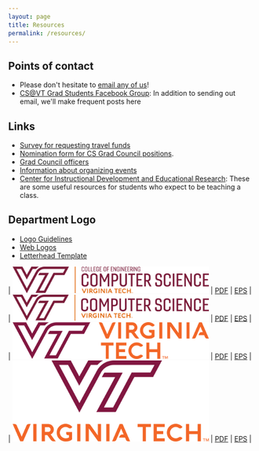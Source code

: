 ```yaml
---
layout: page
title: Resources
permalink: /resources/
---
```


## Points of contact 

* Please don't hesitate to [email any of us](/Officers/)!
* [CS@VT Grad Students Facebook Group](www.facebook.com/groups/vtcsgrads): In addition to sending out email, we'll make frequent posts here

## Links

* [Survey for requesting travel funds](https://virginiatech.qualtrics.com/SE/?SID=SV_dgLcRAZnEDAnH2l)
* [Nomination form for CS Grad Council positions](https://goo.gl/forms/RrUwcIDPgUFHJak82).
* [Grad Council officers](/Officers/)
* [Information about organizing events](/events/organizing-an-event)
* [Center for Instructional Development and Educational Research](/cider/): These are some useful resources for students who expect to be teaching a class.

## Department Logo

* [Logo Guidelines](https://vt.edu/brand/resources/logo-guidelines.html)
* [Web Logos](https://vt.edu/brand/resources/downloads.html)
* [Letterhead Template](https://www.overleaf.com/latex/templates/virginia-tech-letterhead-template/wgzftxptdjrd)

| <img src='/assets/logos/vt_inline_ce_computer_science.png' width='400'/> | [PDF](/assets/logos/vt_inline_ce_computer_science.pdf) | [EPS](/assets/logos/vt_inline_ce_computer_science.eps) |
| <img src='/assets/logos/vt_inline_computer_science.png' width='400'/> | [PDF](/assets/logos/vt_inline_computer_science.pdf) | [EPS](/assets/logos/vt_inline_computer_science.eps) |
| <img src='/assets/logos/vt_logo_inline.png' width='400'/> | [PDF](/assets/logos/vt_logo_inline.pdf) | [EPS](/assets/logos/vt_logo_inline.eps) |
| <img src='/assets/logos/vt_logo.png' width='400'/> | [PDF](/assets/logos/vt_logo.pdf) | [EPS](/assets/logos/vt_logo.eps) |

